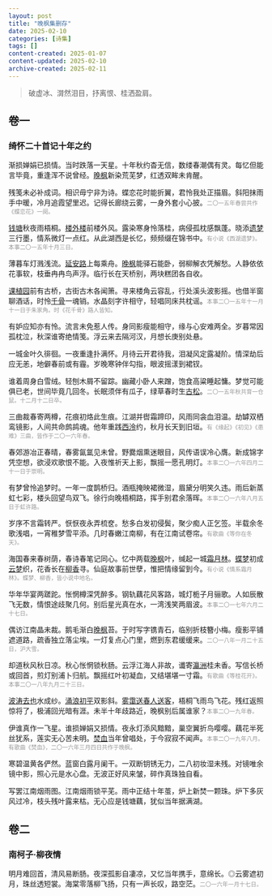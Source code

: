 ```yaml
---
layout: post
title: "晚枫集删存"
date: 2025-02-10
categories: [诗集]
tags: []
content-created: 2025-01-07
content-updated: 2025-02-10
archive-created: 2025-02-11
---
```


> 破虚冰、潸然泪目，抒离恨、桂洒盈肩。

## 卷一

### 绮怀二十首记十年之约

渐损婵娟已损情。当时跌落一天星。十年秋约杳无信，数缕春潮偶有灵。每忆但能言毕竟，重逢浑不说曾经。<u>晚枫</u>新染荒芜梦，红透双眸未肯醒。

残笺未必补成词。相识毋宁非为诗。蝶恋花时能折翼，君怜我处正描眉。斜阳抹雨手中暖，冷月追霞望里迟。记得长廊绕云雾，一身外套小心披。<span style="color: #999; font-size: 0.8em">二〇一五年春尝共作《蝶恋花》一阕。</span>

<u>钱塘</u>秋夜雨梧桐。<u>楼外楼</u>前楼外风。露染寒身怜落桂，病侵孤枕感飘蓬。晓添<u>遗梦</u>三行墨，情系微灯一点红。从此湖西是长忆，频频缀在锦书中。<span style="color: #999; font-size: 0.8em">有小说《西湖遗梦》。本事二〇一五年十月三日。</span>

薄暮车灯溅浅流。<u>延安路</u>上每乘舟。<u>晚枫</u>能驿石能卧，弱柳解衣凭解愁。人静依依花事软，枝垂冉冉鸟声浮。临行长在天桥别，两块糕团各自收。

<u>课植园</u>前有古桥，古街古木各闻箫。寻来楼角云容乱，行处溪头波影摇。也借半窗聊酒话，时怜<u>千骨</u>一魂销。水晶刻字许相守，轻唱同床共枕谣。<span style="color: #999; font-size: 0.8em">本事二〇一五年十一月十一日于朱家角。时《花千骨》路人皆知。</span>

有妒应知亦有怜。流言未免惹人传。身同影瘦能相守，缘与心安难两全。岁暮常因孤枕泣，秋深谁寄绝情笺。浮云来去隔河汉，月想长庚别处悬。

一城金叶久徘徊。一夜重逢扑满怀。月待云开君待我，泪凝风定露凝阶。情深劫后应无恙，地僻春前或有霾。岁晚寒钟伴勾指，眼波摇漾到裙钗。

谁着周身白雪绒。轻刨木屑不留踪。幽藏小卧人来蹭，饱食高粱睡起慵。梦觉可能俱已老，世间毕竟几回冬。长眠须伴有瓜子，绿草春时生<u>古松</u>。<span style="color: #999; font-size: 0.8em">二〇一五年秋共育一仓鼠。十二月十二日卒。</span>

三曲裁春寄两樽，花痕初烙此生痕。江湖并辔霜蹄印，风雨同衾血泪温。劫罅双栖鸾镜影，人间共命鹧鸪魂。他年重践<u>西泠</u>约，秋月长天到旧垣。<span style="color: #999; font-size: 0.8em">有《缘起》《初见》《患难》三曲，皆作于二〇一六年春。</span>

春郊游冶正春晴，春雾氤氲见未曾。野爨烟熏迷眼目，风传语误冷心膺。新成锦字凭空想，欲浸欢歌恨不能。入夜惟祈天上影，飘摇一愿孔明灯。<span style="color: #999; font-size: 0.8em">本事二〇一六年四月二十一日于崇明。</span>

有梦曾怜追梦时。一年一度鹊桥归。酒瓶掩映裙微湿，眉黛分明笑久违。雨后新蒸虹七彩，楼头回望鸟双飞。徐行向晚梧桐路，挥手别君余落晖。<span style="color: #999; font-size: 0.8em">本事二〇一六年八月五日于虹许路。</span>

岁序不言霜转严。恹恹夜永弄梳奁。愁多白发初侵鬓，聚少痴人正乞签。半载余冬歌浅唱，一宵稚梦雪平添。几时春嫩江南柳，有在江南试卷帘。<span style="color: #999; font-size: 0.8em">有歌曲《等你在冬天》。</span>

海国春来春树荫，春诗春笔记同心。忆中两载<u>晚枫</u>叶，缄起一城<u>霜月林</u>。<u>蝶梦</u>初成<u>云梦</u>织，花香长在<u>柳香</u>寻。仙庭故事前世孽，惟把情缘留到今。<span style="color: #999; font-size: 0.8em">有小说《情系霜月林》。蝶梦、柳香，皆小说中地名。</span>

华年华宴两蹉跎。怅惘樽深凭醉多。钢轨藕花风客路，城灯栀子月骊歌。人如辰散飞无数，情恨途歧聚几何。别后星光真在水，一湾浅笑两眉波。<span style="color: #999; font-size: 0.8em">本事二〇一七年六月二十七日。</span>

偶访江南晶未裁。鹅毛渐白<u>晚枫</u>苔。于时写字镌青石，临别折枝簪小梅。瘦影平铺遮道路，疏香独立落尘埃。一灯复点心门里，燃到东君缓缓来。<span style="color: #999; font-size: 0.8em">二〇一八年一月二十五日，沪大雪。</span>

却道秋风秋日凉。秋心怅惘锁秋肠。云浮江海人非故，谶寄<u>瀛洲</u>桂未香。写信长桥或回首，煎灯别浦卜归航。飘摇红叶初凝血，又结堪堪一寸霜。<span style="color: #999; font-size: 0.8em">有歌曲《等桂花开》。本事二〇一八年九月二十三日。</span>

<u>波涛去也</u>水成纱。<u>涌浪初平</u>双影斜。<u>雾霭送春人送客</u>，梧桐飞雨鸟飞花。残红返照惊将了，极浦回光暗有涯。未半十年歧路近，晚枫别后属谁家？<span style="color: #999; font-size: 0.8em">本事二〇一九年春。</span>

伊谁真作一飞星。谁损婵娟又损情。夜永灯添风黯黯，巢空翼折鸟嘤嘤。藕花半死丝犹系，莲实无心苦未明。<u>焚血</u>当年曾唱处，于今寂寂不闻声。<span style="color: #999; font-size: 0.8em">本事二〇一九年八月。有歌曲《焚血》，二〇一六年三月四日共作于晚枫。</span>

寒碧温黄各俨然。蓝窗白露月阑干。一双断钥锈无力，二八初妆湿未残。对镜唯余镜中影，照心元是水心盘。无波正好风来皱，碎作真珠独自看。

写罢江南烟雨图。江南烟雨锁平芜。雨中正结十年茧，炉上新焚一颗珠。炉下多灰风过冷，枝头残叶露来枯。无心应是钱塘藕，犹似当年据满湖。

## 卷二

### 南柯子·柳夜情 

明月难回首，清风易断肠。夜深孤影自凄凉，又忆当年携手，意绵长。◎云雾遮初月，珠丝透短裳。海棠零落柳飞扬，只有一声长叹，路空茫。<span style="color: #999; font-size: 0.8em">二〇一六年一月十七日。</span>

